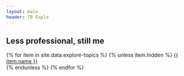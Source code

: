 ```yaml
---
layout: main
header: TB Explo
---
```

## Less professional, still me
<div class="explore-container">
    <div class="active-projects-list">
        {% for item in site.data.explore-topics %}
            {% unless item.hidden %}
                <a class="explore topic wobble-vertical-on-hover" href="explores/{{item.name}}.html">
                    {{ item.name }}
                </a>
                <div class="separator"></div>
            {% endunless %}
        {% endfor %}
    </div>
</div>